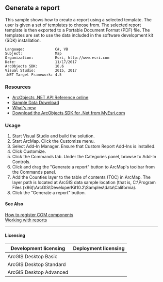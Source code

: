 ## Generate a report

  <div xmlns="http://www.w3.org/1999/xhtml">This sample shows how to create a report using a selected template. The user is given a set of templates to choose from. The selected report template is then exported to a Portable Document Format (PDF) file. The templates are set to use the data included in the software development kit (SDK) installation.</div>  


<!-- TODO: Fill this section below with metadata about this sample-->
```
Language:              C#, VB
Subject:               Map
Organization:          Esri, http://www.esri.com
Date:                  11/17/2017
ArcObjects SDK:        10.6
Visual Studio:         2015, 2017
.NET Target Framework: 4.5
```

### Resources

* [ArcObjects .NET API Reference online](http://desktop.arcgis.com/en/arcobjects/latest/net/webframe.htm)  
* [Sample Data Download](../../releases)  
* [What's new](http://desktop.arcgis.com/en/arcobjects/latest/net/webframe.htm#91cabc68-2271-400a-8ff9-c7fb25108546.htm)  
* [Download the ArcObjects SDK for .Net from MyEsri.com](https://my.esri.com/)  

### Usage
1. Start Visual Studio and build the solution.  
1. Start ArcMap. Click the Customize menu.  
1. Select Add-In Manager. Ensure that Custom Report Add-Ins is installed.  
1. Click Customize.  
1. Click the Commands tab. Under the Categories panel, browse to Add-In Controls.   
1. Click and drag the "Generate a report" button to ArcMap's toolbar from the Commands panel.  
1. Add the Counties layer to the table of contents (TOC) in ArcMap. The layer path is located at ArcGIS data sample location (that is, C:\Program Files (x86)\ArcGIS\DeveloperKit10.2\Samples\data\California).  
1. Click the "Generate a report" button.  







#### See Also  
[How to register COM components](http://desktop.arcgis.com/search/?q=How%20to%20register%20COM%20components&p=0&language=en&product=arcobjects-sdk-dotnet&version=&n=15&collection=help)  
[Working with reports](http://desktop.arcgis.com/search/?q=Working%20with%20reports&p=0&language=en&product=arcobjects-sdk-dotnet&version=&n=15&collection=help)  


---------------------------------

#### Licensing  
| Development licensing | Deployment licensing | 
| ------------- | ------------- | 
| ArcGIS Desktop Basic |  |  
| ArcGIS Desktop Standard |  |  
| ArcGIS Desktop Advanced |  |  


